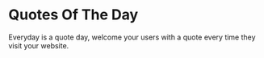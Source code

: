 # Quotes Of The Day
Everyday is a quote day, welcome your users with a quote every time they visit your website.
